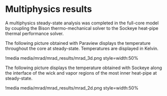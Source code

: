 # Multiphysics results

A multiphysics steady-state analysis was completed in the full-core model by coupling the Bison thermo-mechanical solver to the Sockeye heat-pipe thermal performance solver. 

The following picture obtained with Paraview displays the temperature throughout the core at steady-state. Temperatures are displayed in Kelvin. 

!media media/mrad/mrad_results/mrad_3d.png
       style=width:50%

The following picture displays the temperature obtained with Sockeye along the interface of the wick and vapor regions of the most inner heat-pipe at steady-state. 

!media media/mrad/mrad_results/mrad_2d.png
       style=width:50%